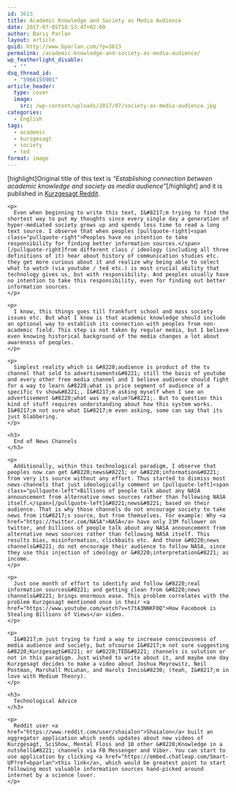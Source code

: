```yaml
---
id: 3613
title: Academic Knowledge and Society as Media Audience
date: 2017-07-05T18:53:47+02:00
author: Barış Parlan
layout: article
guid: http://www.bparlan.com/?p=3613
permalink: /academic-knowledge-and-society-as-media-audience/
wp_featherlight_disable:
  - ""
dsq_thread_id:
  - "5966155901"
article_header:
  type: cover
  image:
    src: /wp-content/uploads/2017/07/society-as-media-audience.jpg
categories:
  - English
tags:
  - academic
  - kurzgesagt
  - society
  - ted
format: image
---
```


<div class="usertext-body may-blank-within md-container ">
  <div class="md">
    <p>
      [highlight]Original title of this text is <em>&#8220;Establishing connection between academic knowledge and society as media audience&#8221;</em>[/highlight] and it is published in <a href="https://www.reddit.com/r/kurzgesagt/comments/6buioc/establishing_connection_between_academic/">Kurzgesagt Reddit</a>.
    </p>
    
    <p>
      Even when beginning to write this text, I&#8217;m trying to find the shortest way to put my thoughts since every single day a generation of hyper-mediated society grows up and spends less time to read a long text source. I observe that when peoples [pullquote-right]<span class="pullquote-right">Peoples have no intention to take responsibility for finding better information sources.</span>[/pullquote-right]from different class / ideology (including all three definitions of it) hear about history of communication studies etc. they get more curious about it and realize why being able to select what to watch (via youtube / ted etc.) is most crucial ability that technology gives us, but with responsibility. And peoples usually have no intention to take this responsibility, even for finding out better information sources.
    </p>
    
    <p>
      I know, this things goes till frankfurt school and mass society issues etc. But what I know is that academic knowledge should include an optional way to establish its connection with peoples from non-academic field. This step is not taken by regular media, but I believe even knowing historical background of the media changes a lot about awareness of peoples.
    </p>
    
    <p>
      Simplest reality which is &#8220;audience is product of the tv channel that sold to advertisements&#8221; still the basis of youtube and every other free media channel and I believe audience should fight for a way to learn &#8220;what is price segment of audience of a specific tv show&#8221;, I&#8217;m asking myself when I see an advertisement &#8220;what was my value?&#8221;. But to question this kind of stuff requires understanding about how this system works. I&#8217;m not sure what I&#8217;m even asking, some can say that its just blabbering.
    </p>
    
    <h3>
      End of News Channels
    </h3>
    
    <p>
      Additionally, within this technological paradigm, I observe that peoples now can get &#8220;news&#8221; or &#8220;information&#8221; from very its source without any effort. Thus started to dismiss most news-channels that just ideologically comment on [pullquote-left]<span class="pullquote-left">Billions of people talk about any NASA announcement from alternative news sources rather than following NASA itself.</span>[/pullquote-left]&#8221;news&#8221; based on their audience. That is why those channels do not encourage society to take news from it&#8217;s source, but from themselves. For example: Why <a href="https://twitter.com/NASA">NASA</a> have only 23M follower on twitter, and billions of people talk about any NASA announcement from alternative news sources rather than following NASA itself. This results bias, misinformation, clickbaits etc. And those &#8220;news channels&#8221; do not encourage their audience to follow NASA, since they use this injection of ideology or &#8220;interpretation&#8221; as income.
    </p>
    
    <p>
      Just one month of effort to identify and follow &#8220;real information sources&#8221; and getting clean from &#8220;news channels&#8221; brings enormous ease. This problem correlates with the problem Kurzgesagt mentioned once in their <a href="https://www.youtube.com/watch?v=t7tA3NNKF0Q">How Facebook is Stealing Billions of Views</a> video.
    </p>
    
    <p>
      I&#8217;m just trying to find a way to increase consciousness of media audience and society, but ofcourse I&#8217;m not sure suggesting &#8220;Kurzgesagt&#8221; or &#8220;TED&#8221; channels is solution or not in this paradigm. Just wished to write about it, and maybe one day Kurzgesagt decides to make a video about Joshua Meyrowitz, Neil Postman, Marshall McLuhan, and Harols Innis&#8230; (Yeah, I&#8217;m in love with Medium Theory).
    </p>
    
    <h3>
      Technological Advice
    </h3>
    
    <p>
      Reddit user <a href="https://www.reddit.com/user/shaialon">Shaialon</a> built an aggregator application which sends updates about new videos of Kurzgesagt, SciShow, Mental Floss and 10 other &#8220;Knowledge in a nutshell&#8221; channels via FB Messenger and Viber. You can start to use application by clicking <a href="https://embed.chatleap.com/Smart-UP?ref=bparlan">this link</a>, which would be greatest point to start following most valuable information sources hand-picked around internet by a science lover.
    </p>
  </div>
</div>